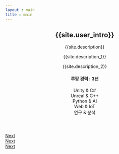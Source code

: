 ```yaml
---
layout : main
title : main
---
```

<section id="banner">
	<div class="content">
		<header>
			<h2>{{site.user_intro}}</h2>
			<p>{{site.description}}</p>
			<p>{{site.description_1}}</p>
			<p>{{site.description_2}}</p>
			<div class="timeline">
			<h4>루팡 경력 : 3년</h4>
				<div class="timeline-row">
				    <div class="label">Unity & C#</div>
				    <div class="bar-container"><div class="bar y7"></div></div>
				</div>
				<div class="timeline-row">
				    <div class="label">Unreal & C++</div>
				    <div class="bar-container"><div class="bar y6"></div></div>
				</div>
				<div class="timeline-row">
				    <div class="label">Python & AI</div>
				    <div class="bar-container"><div class="bar y1"></div></div>
				</div>
				<div class="timeline-row">
				    <div class="label">Web & IoT</div>
				    <div class="bar-container"><div class="bar y3"></div></div>
				</div>
				<div class="timeline-row">
				    <div class="label">연구 & 분석</div>
				    <div class="bar-container"><div class="bar y9"></div></div>
				</div>
			</div>
		</header>
		<span class="image"><img src="images/Profile.jpg" alt="" /></span>	
	</div>
</section>
<!--웹 프로그래밍으로 직접 개발한 것들-->
<section id="WebGame">
	<div class="content">
		<div class="col-12"><span class="image fit"><img src="images/GameTitle.png" alt="" /></span></div>
		<div class="container">
			<div class="box alt">
				<div class="row gtr-50 gtr-uniform">		
					<div class="col-4 col-6-xsmall"><a href="web_game/tetris.html"><span class="image fit"><img src="images/Game/tetris_screenshot.png" alt="" /></span></a></div>
					<div class="col-4 col-6-xsmall"><a href="web_game/invader.html"><span class="image fit"><img src="images/Game/Invader_screenshot.png" alt="" /></span></a></div>
				</div>
			</div>
		</div>
	</div>
	<a href="#DevelopNote" class="goto-next scrolly">Next</a>
</section>
<!-- 포트폴리오-->
<section id="PortFolio">
<div class="col-12"><span class="image fit"><img src="images/PortFolioTitle.png" alt="" /></span></div>
	<div class="container">
		<div class="box alt">
			<div class="row gtr-uniform">
				<section class="col-4 col-6-medium col-12-xsmall">
					<div class="col-4 col-6-xsmall"><a href="/portfolio/academy"><span class="image fit"><img src="images/Academy.png" alt="" /></span></a></div>
				</section>
			</div>
		</div>
	</div>
	<a href="#three" class="goto-next scrolly">Next</a>
</section>

<!--포스트 내용들-->
<section id="DevelopNote">
<div class="col-12"><span class="image fit"><img src="images/NoteTitle.png" alt="" /></span></div>
	<div class="container">
		<div class="box alt">
			<div class="row gtr-uniform">
				<section class="col-4 col-6-medium col-12-xsmall">
					<div class="col-4 col-6-xsmall"><a href="board_book"><span class="image fit"><img src="images/Book.png" alt="" /></span></a></div>
				</section>
				<section class="col-4 col-6-medium col-12-xsmall">
					<div class="col-4 col-6-xsmall"><a href="board_lecture"><span class="image fit"><img src="images/lecture.png" alt="" /></span></a></div>
				</section>
				<section class="col-4 col-6-medium col-12-xsmall">
					<div class="col-4 col-6-xsmall"><a href="board_research"><span class="image fit"><img src="images/Research.png" alt="" /></span></a></div>
				</section>
				<section class="col-4 col-6-medium col-12-xsmall">
					<div class="col-4 col-6-xsmall"><a href="board_theory"><span class="image fit"><img src="images/Theory.png" alt="" /></span></a></div>
				</section>
				<!--<section class="col-4 col-6-medium col-12-xsmall">
					<span class="icon solid alt major fa-lock"></span>
					<h3>Massa arcu accumsan</h3>
					<p>Feugiat accumsan lorem eu ac lorem amet accumsan donec. Blandit orci porttitor.</p>
				</section>-->
			</div>
		</div>
	</div>
	<a href="#three" class="goto-next scrolly">Next</a>
</section>